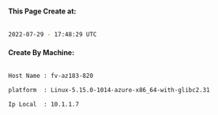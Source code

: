 
   
#### This Page Create at:

```bash

2022-07-29 - 17:48:29 UTC

```

#### Create By Machine:

```bash

Host Name : fv-az183-820

platform  : Linux-5.15.0-1014-azure-x86_64-with-glibc2.31

Ip Local  : 10.1.1.7

```

